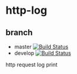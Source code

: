 # http-log
## branch  
- master [![Build Status](https://travis-ci.org/zhiwen95/http-log.svg?branch=master)](https://travis-ci.org/zhiwen95/http-log)
- develop [![Build Status](https://travis-ci.org/zhiwen95/http-log.svg?branch=develop)](https://travis-ci.org/zhiwen95/http-log)  

http request log print
